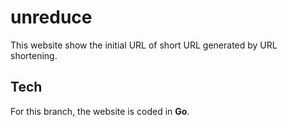 # unreduce

This website show the initial URL of short URL generated by URL shortening.

## Tech

For this branch, the website is coded in **Go**.
